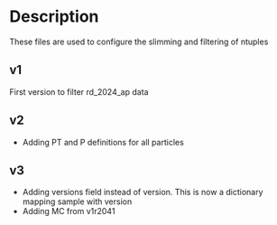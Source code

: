 # Description

These files are used to configure the slimming and filtering of ntuples

## v1

First version to filter rd_2024_ap data

## v2

- Adding PT and P definitions for all particles 

## v3

- Adding versions field instead of version. This is now a dictionary mapping sample with version
- Adding MC from v1r2041

